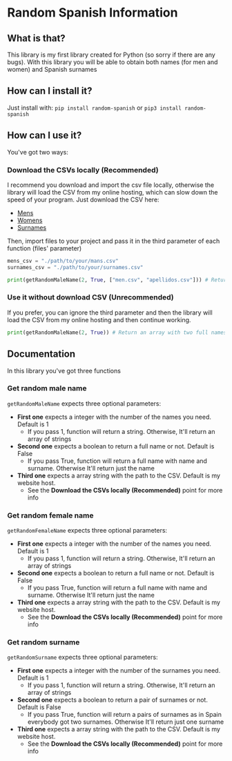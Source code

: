 # Random Spanish Information
## What is that?
This library is my first library created for Python (so sorry if there are any bugs).
With this library you will be able to obtain both names (for men and women) and Spanish surnames

## How can I install it?
Just install with: `pip install random-spanish` or `pip3 install random-spanish`

## How can I use it?
You've got two ways:
### Download the CSVs locally (Recommended)
I recommend you download and import the csv file locally, otherwise the library will load the CSV from my online hosting, which can slow down the speed of your program.
Just download the CSV here:
- [Mens](https://fcoterroba.com/wp-content/uploads/2022/04/hombres.csv)
- [Womens](https://fcoterroba.com/wp-content/uploads/2022/04/mujeres.csv)
- [Surnames](https://fcoterroba.com/wp-content/uploads/2022/04/apellidos.csv)

Then, import files to your project and pass it in the third parameter of each function (files' parameter)
```python
mens_csv = "./path/to/your/mans.csv"
surnames_csv = "./path/to/your/surnames.csv"

print(getRandomMaleName(2, True, ["men.csv", "apellidos.csv"])) # Return an array with two full names
```
### Use it without download CSV (Unrecommended)
If you prefer, you can ignore the third parameter and then the library will load the CSV from my online hosting and then continue working.
```python
print(getRandomMaleName(2, True)) # Return an array with two full names
```

## Documentation
In this library you've got three functions
### Get random male name
`getRandomMaleName` expects three optional parameters:
- **First one** expects a integer with the number of the names you need. Default is 1
    -  If you pass 1, function will return a string. Otherwise, It'll return an array of strings
-  **Second one** expects a boolean to return a full name or not. Default is False
    -  If you pass True, function will return a full name with name and surname. Otherwise It'll return just the name
-  **Third one** expects a array string with the path to the CSV. Default is my website host.
    - See the **Download the CSVs locally (Recommended)**  point for more info

### Get random female name
`getRandomFemaleName` expects three optional parameters:
- **First one** expects a integer with the number of the names you need. Default is 1
    -  If you pass 1, function will return a string. Otherwise, It'll return an array of strings
-  **Second one** expects a boolean to return a full name or not. Default is False
    -  If you pass True, function will return a full name with name and surname. Otherwise It'll return just the name
-  **Third one** expects a array string with the path to the CSV. Default is my website host.
    - See the **Download the CSVs locally (Recommended)**  point for more info

### Get random surname
`getRandomSurname` expects three optional parameters:
- **First one** expects a integer with the number of the surnames you need. Default is 1
    -  If you pass 1, function will return a string. Otherwise, It'll return an array of strings
-  **Second one** expects a boolean to return a pair of surnames or not. Default is False
    -  If you pass True, function will return a pairs of surnames as in Spain everybody got two surnames. Otherwise It'll return just one surname
-  **Third one** expects a array string with the path to the CSV. Default is my website host.
    - See the **Download the CSVs locally (Recommended)**  point for more info
